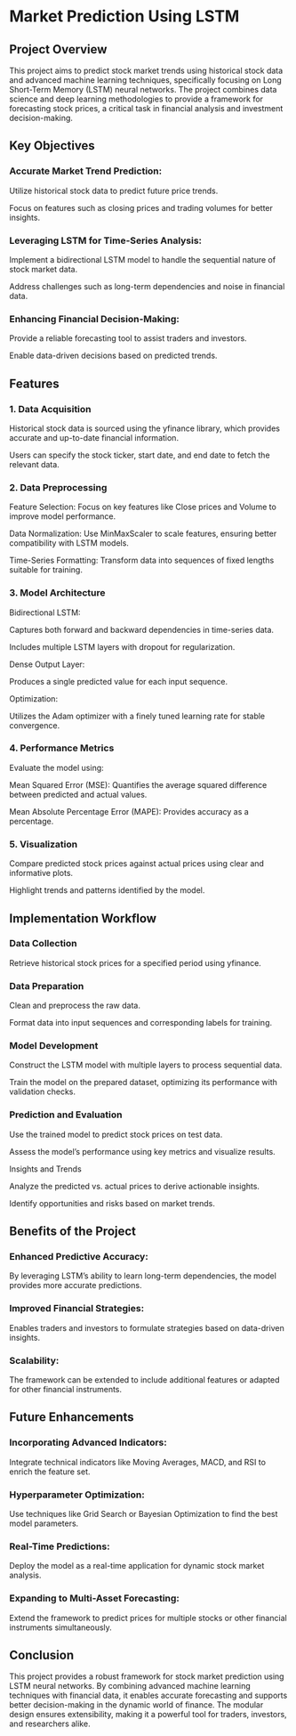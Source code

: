 # Market Prediction Using LSTM

## Project Overview

This project aims to predict stock market trends using historical stock data and advanced machine learning techniques, specifically focusing on Long Short-Term Memory (LSTM) neural networks. The project combines data science and deep learning methodologies to provide a framework for forecasting stock prices, a critical task in financial analysis and investment decision-making.

## Key Objectives

### Accurate Market Trend Prediction:

Utilize historical stock data to predict future price trends.

Focus on features such as closing prices and trading volumes for better insights.

### Leveraging LSTM for Time-Series Analysis:

Implement a bidirectional LSTM model to handle the sequential nature of stock market data.

Address challenges such as long-term dependencies and noise in financial data.

### Enhancing Financial Decision-Making:

Provide a reliable forecasting tool to assist traders and investors.

Enable data-driven decisions based on predicted trends.

## Features

### 1. Data Acquisition

Historical stock data is sourced using the yfinance library, which provides accurate and up-to-date financial information.

Users can specify the stock ticker, start date, and end date to fetch the relevant data.

### 2. Data Preprocessing

Feature Selection: Focus on key features like Close prices and Volume to improve model performance.

Data Normalization: Use MinMaxScaler to scale features, ensuring better compatibility with LSTM models.

Time-Series Formatting: Transform data into sequences of fixed lengths suitable for training.

### 3. Model Architecture

Bidirectional LSTM:

Captures both forward and backward dependencies in time-series data.

Includes multiple LSTM layers with dropout for regularization.

Dense Output Layer:

Produces a single predicted value for each input sequence.

Optimization:

Utilizes the Adam optimizer with a finely tuned learning rate for stable convergence.

### 4. Performance Metrics

Evaluate the model using:

Mean Squared Error (MSE): Quantifies the average squared difference between predicted and actual values.

Mean Absolute Percentage Error (MAPE): Provides accuracy as a percentage.

### 5. Visualization

Compare predicted stock prices against actual prices using clear and informative plots.

Highlight trends and patterns identified by the model.

## Implementation Workflow

### Data Collection

Retrieve historical stock prices for a specified period using yfinance.

### Data Preparation

Clean and preprocess the raw data.

Format data into input sequences and corresponding labels for training.

### Model Development

Construct the LSTM model with multiple layers to process sequential data.

Train the model on the prepared dataset, optimizing its performance with validation checks.

### Prediction and Evaluation

Use the trained model to predict stock prices on test data.

Assess the model’s performance using key metrics and visualize results.

Insights and Trends

Analyze the predicted vs. actual prices to derive actionable insights.

Identify opportunities and risks based on market trends.

## Benefits of the Project

### Enhanced Predictive Accuracy:

By leveraging LSTM’s ability to learn long-term dependencies, the model provides more accurate predictions.

### Improved Financial Strategies:

Enables traders and investors to formulate strategies based on data-driven insights.

### Scalability:

The framework can be extended to include additional features or adapted for other financial instruments.

## Future Enhancements

### Incorporating Advanced Indicators:

Integrate technical indicators like Moving Averages, MACD, and RSI to enrich the feature set.

### Hyperparameter Optimization:

Use techniques like Grid Search or Bayesian Optimization to find the best model parameters.

### Real-Time Predictions:

Deploy the model as a real-time application for dynamic stock market analysis.

### Expanding to Multi-Asset Forecasting:

Extend the framework to predict prices for multiple stocks or other financial instruments simultaneously.

## Conclusion

This project provides a robust framework for stock market prediction using LSTM neural networks. By combining advanced machine learning techniques with financial data, it enables accurate forecasting and supports better decision-making in the dynamic world of finance. The modular design ensures extensibility, making it a powerful tool for traders, investors, and researchers alike.

